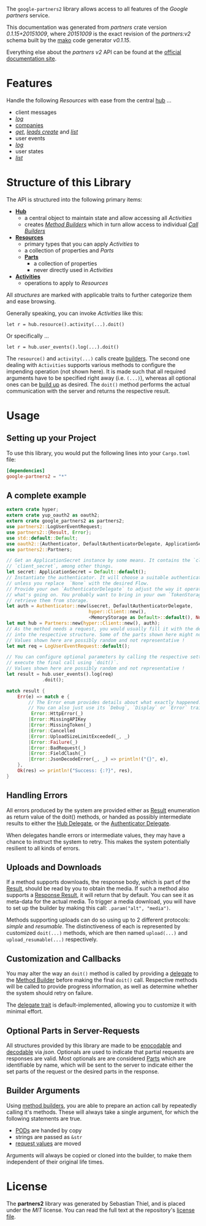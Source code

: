 <!---
DO NOT EDIT !
This file was generated automatically from 'src/mako/api/README.md.mako'
DO NOT EDIT !
-->
The `google-partners2` library allows access to all features of the *Google partners* service.

This documentation was generated from *partners* crate version *0.1.15+20151009*, where *20151009* is the exact revision of the *partners:v2* schema built by the [mako](http://www.makotemplates.org/) code generator *v0.1.15*.

Everything else about the *partners* *v2* API can be found at the
[official documentation site](https://developers.google.com/partners/).
# Features

Handle the following *Resources* with ease from the central [hub](http://byron.github.io/google-apis-rs/google_partners2/struct.Partners.html) ... 

* client messages
 * [*log*](http://byron.github.io/google-apis-rs/google_partners2/struct.ClientMessageLogCall.html)
* [companies](http://byron.github.io/google-apis-rs/google_partners2/struct.Company.html)
 * [*get*](http://byron.github.io/google-apis-rs/google_partners2/struct.CompanyGetCall.html), [*leads create*](http://byron.github.io/google-apis-rs/google_partners2/struct.CompanyLeadCreateCall.html) and [*list*](http://byron.github.io/google-apis-rs/google_partners2/struct.CompanyListCall.html)
* user events
 * [*log*](http://byron.github.io/google-apis-rs/google_partners2/struct.UserEventLogCall.html)
* user states
 * [*list*](http://byron.github.io/google-apis-rs/google_partners2/struct.UserStateListCall.html)




# Structure of this Library

The API is structured into the following primary items:

* **[Hub](http://byron.github.io/google-apis-rs/google_partners2/struct.Partners.html)**
    * a central object to maintain state and allow accessing all *Activities*
    * creates [*Method Builders*](http://byron.github.io/google-apis-rs/google_partners2/trait.MethodsBuilder.html) which in turn
      allow access to individual [*Call Builders*](http://byron.github.io/google-apis-rs/google_partners2/trait.CallBuilder.html)
* **[Resources](http://byron.github.io/google-apis-rs/google_partners2/trait.Resource.html)**
    * primary types that you can apply *Activities* to
    * a collection of properties and *Parts*
    * **[Parts](http://byron.github.io/google-apis-rs/google_partners2/trait.Part.html)**
        * a collection of properties
        * never directly used in *Activities*
* **[Activities](http://byron.github.io/google-apis-rs/google_partners2/trait.CallBuilder.html)**
    * operations to apply to *Resources*

All *structures* are marked with applicable traits to further categorize them and ease browsing.

Generally speaking, you can invoke *Activities* like this:

```Rust,ignore
let r = hub.resource().activity(...).doit()
```

Or specifically ...

```ignore
let r = hub.user_events().log(...).doit()
```

The `resource()` and `activity(...)` calls create [builders][builder-pattern]. The second one dealing with `Activities` 
supports various methods to configure the impending operation (not shown here). It is made such that all required arguments have to be 
specified right away (i.e. `(...)`), whereas all optional ones can be [build up][builder-pattern] as desired.
The `doit()` method performs the actual communication with the server and returns the respective result.

# Usage

## Setting up your Project

To use this library, you would put the following lines into your `Cargo.toml` file:

```toml
[dependencies]
google-partners2 = "*"
```

## A complete example

```Rust
extern crate hyper;
extern crate yup_oauth2 as oauth2;
extern crate google_partners2 as partners2;
use partners2::LogUserEventRequest;
use partners2::{Result, Error};
use std::default::Default;
use oauth2::{Authenticator, DefaultAuthenticatorDelegate, ApplicationSecret, MemoryStorage};
use partners2::Partners;

// Get an ApplicationSecret instance by some means. It contains the `client_id` and 
// `client_secret`, among other things.
let secret: ApplicationSecret = Default::default();
// Instantiate the authenticator. It will choose a suitable authentication flow for you, 
// unless you replace  `None` with the desired Flow.
// Provide your own `AuthenticatorDelegate` to adjust the way it operates and get feedback about 
// what's going on. You probably want to bring in your own `TokenStorage` to persist tokens and
// retrieve them from storage.
let auth = Authenticator::new(&secret, DefaultAuthenticatorDelegate,
                              hyper::Client::new(),
                              <MemoryStorage as Default>::default(), None);
let mut hub = Partners::new(hyper::Client::new(), auth);
// As the method needs a request, you would usually fill it with the desired information
// into the respective structure. Some of the parts shown here might not be applicable !
// Values shown here are possibly random and not representative !
let mut req = LogUserEventRequest::default();

// You can configure optional parameters by calling the respective setters at will, and
// execute the final call using `doit()`.
// Values shown here are possibly random and not representative !
let result = hub.user_events().log(req)
             .doit();

match result {
    Err(e) => match e {
        // The Error enum provides details about what exactly happened.
        // You can also just use its `Debug`, `Display` or `Error` traits
         Error::HttpError(_)
        |Error::MissingAPIKey
        |Error::MissingToken(_)
        |Error::Cancelled
        |Error::UploadSizeLimitExceeded(_, _)
        |Error::Failure(_)
        |Error::BadRequest(_)
        |Error::FieldClash(_)
        |Error::JsonDecodeError(_, _) => println!("{}", e),
    },
    Ok(res) => println!("Success: {:?}", res),
}

```
## Handling Errors

All errors produced by the system are provided either as [Result](http://byron.github.io/google-apis-rs/google_partners2/enum.Result.html) enumeration as return value of 
the doit() methods, or handed as possibly intermediate results to either the 
[Hub Delegate](http://byron.github.io/google-apis-rs/google_partners2/trait.Delegate.html), or the [Authenticator Delegate](http://byron.github.io/google-apis-rs/google_partners2/../yup-oauth2/trait.AuthenticatorDelegate.html).

When delegates handle errors or intermediate values, they may have a chance to instruct the system to retry. This 
makes the system potentially resilient to all kinds of errors.

## Uploads and Downloads
If a method supports downloads, the response body, which is part of the [Result](http://byron.github.io/google-apis-rs/google_partners2/enum.Result.html), should be
read by you to obtain the media.
If such a method also supports a [Response Result](http://byron.github.io/google-apis-rs/google_partners2/trait.ResponseResult.html), it will return that by default.
You can see it as meta-data for the actual media. To trigger a media download, you will have to set up the builder by making
this call: `.param("alt", "media")`.

Methods supporting uploads can do so using up to 2 different protocols: 
*simple* and *resumable*. The distinctiveness of each is represented by customized 
`doit(...)` methods, which are then named `upload(...)` and `upload_resumable(...)` respectively.

## Customization and Callbacks

You may alter the way an `doit()` method is called by providing a [delegate](http://byron.github.io/google-apis-rs/google_partners2/trait.Delegate.html) to the 
[Method Builder](http://byron.github.io/google-apis-rs/google_partners2/trait.CallBuilder.html) before making the final `doit()` call. 
Respective methods will be called to provide progress information, as well as determine whether the system should 
retry on failure.

The [delegate trait](http://byron.github.io/google-apis-rs/google_partners2/trait.Delegate.html) is default-implemented, allowing you to customize it with minimal effort.

## Optional Parts in Server-Requests

All structures provided by this library are made to be [enocodable](http://byron.github.io/google-apis-rs/google_partners2/trait.RequestValue.html) and 
[decodable](http://byron.github.io/google-apis-rs/google_partners2/trait.ResponseResult.html) via *json*. Optionals are used to indicate that partial requests are responses 
are valid.
Most optionals are are considered [Parts](http://byron.github.io/google-apis-rs/google_partners2/trait.Part.html) which are identifiable by name, which will be sent to 
the server to indicate either the set parts of the request or the desired parts in the response.

## Builder Arguments

Using [method builders](http://byron.github.io/google-apis-rs/google_partners2/trait.CallBuilder.html), you are able to prepare an action call by repeatedly calling it's methods.
These will always take a single argument, for which the following statements are true.

* [PODs][wiki-pod] are handed by copy
* strings are passed as `&str`
* [request values](http://byron.github.io/google-apis-rs/google_partners2/trait.RequestValue.html) are moved

Arguments will always be copied or cloned into the builder, to make them independent of their original life times.

[wiki-pod]: http://en.wikipedia.org/wiki/Plain_old_data_structure
[builder-pattern]: http://en.wikipedia.org/wiki/Builder_pattern
[google-go-api]: https://github.com/google/google-api-go-client

# License
The **partners2** library was generated by Sebastian Thiel, and is placed 
under the *MIT* license.
You can read the full text at the repository's [license file][repo-license].

[repo-license]: https://github.com/Byron/google-apis-rs/LICENSE.md
